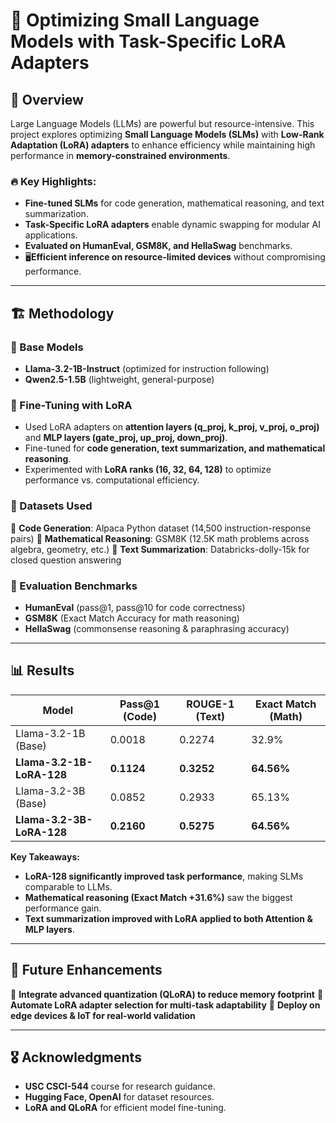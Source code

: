 # 🚀 Optimizing Small Language Models with Task-Specific LoRA Adapters

## 📌 Overview
Large Language Models (LLMs) are powerful but resource-intensive. This project explores optimizing **Small Language Models (SLMs)** with **Low-Rank Adaptation (LoRA) adapters** to enhance efficiency while maintaining high performance in **memory-constrained environments**.

### 🔥 Key Highlights:
- **Fine-tuned SLMs** for code generation, mathematical reasoning, and text summarization.
- **Task-Specific LoRA adapters** enable dynamic swapping for modular AI applications.
- **Evaluated on HumanEval, GSM8K, and HellaSwag** benchmarks.
- 🖥**Efficient inference on resource-limited devices** without compromising performance.

---

## 🏗️ Methodology
### 🔹 Base Models
- **Llama-3.2-1B-Instruct** (optimized for instruction following)
- **Qwen2.5-1.5B** (lightweight, general-purpose)

### 🔹 Fine-Tuning with LoRA
- Used LoRA adapters on **attention layers (q_proj, k_proj, v_proj, o_proj)** and **MLP layers (gate_proj, up_proj, down_proj)**.
- Fine-tuned for **code generation, text summarization, and mathematical reasoning**.
- Experimented with **LoRA ranks (16, 32, 64, 128)** to optimize performance vs. computational efficiency.

### 🔹 Datasets Used
📌 **Code Generation**: Alpaca Python dataset (14,500 instruction-response pairs)
📌 **Mathematical Reasoning**: GSM8K (12.5K math problems across algebra, geometry, etc.)
📌 **Text Summarization**: Databricks-dolly-15k for closed question answering

### 🔹 Evaluation Benchmarks
- **HumanEval** (pass@1, pass@10 for code correctness)
- **GSM8K** (Exact Match Accuracy for math reasoning)
- **HellaSwag** (commonsense reasoning & paraphrasing accuracy)

---

## 📊 Results
| Model | Pass@1 (Code) | ROUGE-1 (Text) | Exact Match (Math) |
|--------|------------|-----------|------------|
| Llama-3.2-1B (Base) | 0.0018 | 0.2274 | 32.9% |
| **Llama-3.2-1B-LoRA-128** | **0.1124** | **0.3252** | **64.56%** |
| Llama-3.2-3B (Base) | 0.0852 | 0.2933 | 65.13% |
| **Llama-3.2-3B-LoRA-128** | **0.2160** | **0.5275** | **64.56%** |

**Key Takeaways:**
- **LoRA-128 significantly improved task performance**, making SLMs comparable to LLMs.
- **Mathematical reasoning (Exact Match +31.6%)** saw the biggest performance gain.
- **Text summarization improved with LoRA applied to both Attention & MLP layers**.

---

## 🔮 Future Enhancements
🚀 **Integrate advanced quantization (QLoRA) to reduce memory footprint**
🔄 **Automate LoRA adapter selection for multi-task adaptability**
📡 **Deploy on edge devices & IoT for real-world validation**

---

## 🎖️ Acknowledgments
- **USC CSCI-544** course for research guidance.
- **Hugging Face, OpenAI** for dataset resources.
- **LoRA and QLoRA** for efficient model fine-tuning.
